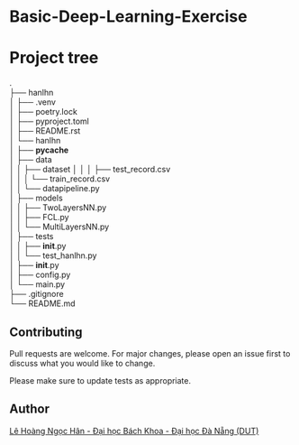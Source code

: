 # Basic-Deep-Learning-Exercise

# Project tree 
.  
├── hanlhn          
│     ├── .venv             
│     ├── poetry.lock    
│     ├── pyproject.toml   
│     ├── README.rst  
│     └── hanlhn   
│           ├── __pycache__  
│           ├── data         
│           │      ├── dataset 
│           │      │        ├── test_record.csv  
│           │      │        └── train_record.csv      
│           │      └── datapipeline.py           
│           ├── models      
│           │      ├── TwoLayersNN.py  
│           │      ├── FCL.py      
│           │      └── MultiLayersNN.py       
│           ├── tests     
│           │      ├── __init__.py    
│           │      └── test_hanlhn.py     
│           ├── __init__.py     
│           ├── config.py      
│           └── main.py    
├── .gitignore                    
└── README.md    

## Contributing
Pull requests are welcome. For major changes, please open an issue first to discuss what you would like to change.

Please make sure to update tests as appropriate.

## Author
[Lê Hoàng Ngọc Hân - Đại học Bách Khoa - Đại học Đà Nẵng (DUT)](https://github.com/hanahh080601) 